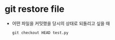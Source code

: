 # git restore file

* 어떤 파일을 커밋했을 당시의 상태로 되돌리고 싶을 때

  ```shell
  git checkout HEAD test.py
  ```

  